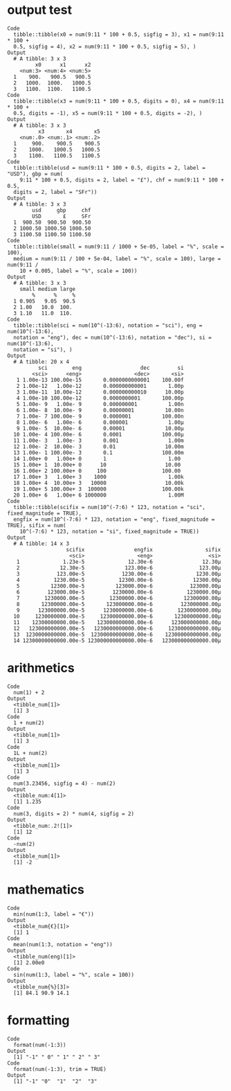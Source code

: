 # output test

    Code
      tibble::tibble(x0 = num(9:11 * 100 + 0.5, sigfig = 3), x1 = num(9:11 * 100 +
      0.5, sigfig = 4), x2 = num(9:11 * 100 + 0.5, sigfig = 5), )
    Output
      # A tibble: 3 x 3
             x0      x1      x2
        <num:3> <num:4> <num:5>
      1    900.   900.5   900.5
      2   1000.  1000.   1000.5
      3   1100.  1100.   1100.5
    Code
      tibble::tibble(x3 = num(9:11 * 100 + 0.5, digits = 0), x4 = num(9:11 * 100 +
      0.5, digits = -1), x5 = num(9:11 * 100 + 0.5, digits = -2), )
    Output
      # A tibble: 3 x 3
              x3       x4       x5
        <num:.0> <num:.1> <num:.2>
      1     900.    900.5    900.5
      2    1000.   1000.5   1000.5
      3    1100.   1100.5   1100.5
    Code
      tibble::tibble(usd = num(9:11 * 100 + 0.5, digits = 2, label = "USD"), gbp = num(
        9:11 * 100 + 0.5, digits = 2, label = "£"), chf = num(9:11 * 100 + 0.5,
      digits = 2, label = "SFr"))
    Output
      # A tibble: 3 x 3
            usd     gbp     chf
            USD       £     SFr
      1  900.50  900.50  900.50
      2 1000.50 1000.50 1000.50
      3 1100.50 1100.50 1100.50
    Code
      tibble::tibble(small = num(9:11 / 1000 + 5e-05, label = "%", scale = 100),
      medium = num(9:11 / 100 + 5e-04, label = "%", scale = 100), large = num(9:11 /
        10 + 0.005, label = "%", scale = 100))
    Output
      # A tibble: 3 x 3
        small medium large
            %      %     %
      1 0.905   9.05  90.5
      2 1.00   10.0  100. 
      3 1.10   11.0  110. 
    Code
      tibble::tibble(sci = num(10^(-13:6), notation = "sci"), eng = num(10^(-13:6),
      notation = "eng"), dec = num(10^(-13:6), notation = "dec"), si = num(10^(-13:6),
      notation = "si"), )
    Output
      # A tibble: 20 x 4
              sci        eng                   dec         si
            <sci>      <eng>                 <dec>       <si>
       1 1.00e-13 100.00e-15       0.0000000000001    100.00f
       2 1.00e-12   1.00e-12       0.000000000001       1.00p
       3 1.00e-11  10.00e-12       0.000000000010      10.00p
       4 1.00e-10 100.00e-12       0.0000000001       100.00p
       5 1.00e- 9   1.00e- 9       0.000000001          1.00n
       6 1.00e- 8  10.00e- 9       0.00000001          10.00n
       7 1.00e- 7 100.00e- 9       0.0000001          100.00n
       8 1.00e- 6   1.00e- 6       0.000001             1.00μ
       9 1.00e- 5  10.00e- 6       0.00001             10.00μ
      10 1.00e- 4 100.00e- 6       0.0001             100.00μ
      11 1.00e- 3   1.00e- 3       0.001                1.00m
      12 1.00e- 2  10.00e- 3       0.01                10.00m
      13 1.00e- 1 100.00e- 3       0.1                100.00m
      14 1.00e+ 0   1.00e+ 0       1                    1.00 
      15 1.00e+ 1  10.00e+ 0      10                   10.00 
      16 1.00e+ 2 100.00e+ 0     100                  100.00 
      17 1.00e+ 3   1.00e+ 3    1000                    1.00k
      18 1.00e+ 4  10.00e+ 3   10000                   10.00k
      19 1.00e+ 5 100.00e+ 3  100000                  100.00k
      20 1.00e+ 6   1.00e+ 6 1000000                    1.00M
    Code
      tibble::tibble(scifix = num(10^(-7:6) * 123, notation = "sci", fixed_magnitude = TRUE),
      engfix = num(10^(-7:6) * 123, notation = "eng", fixed_magnitude = TRUE), sifix = num(
        10^(-7:6) * 123, notation = "si", fixed_magnitude = TRUE))
    Output
      # A tibble: 14 x 3
                       scifix                engfix                 sifix
                        <sci>                 <eng>                  <si>
       1              1.23e-5              12.30e-6                12.30μ
       2             12.30e-5             123.00e-6               123.00μ
       3            123.00e-5            1230.00e-6              1230.00μ
       4           1230.00e-5           12300.00e-6             12300.00μ
       5          12300.00e-5          123000.00e-6            123000.00μ
       6         123000.00e-5         1230000.00e-6           1230000.00μ
       7        1230000.00e-5        12300000.00e-6          12300000.00μ
       8       12300000.00e-5       123000000.00e-6         123000000.00μ
       9      123000000.00e-5      1230000000.00e-6        1230000000.00μ
      10     1230000000.00e-5     12300000000.00e-6       12300000000.00μ
      11    12300000000.00e-5    123000000000.00e-6      123000000000.00μ
      12   123000000000.00e-5   1230000000000.00e-6     1230000000000.00μ
      13  1230000000000.00e-5  12300000000000.00e-6    12300000000000.00μ
      14 12300000000000.00e-5 123000000000000.00e-6   123000000000000.00μ

# arithmetics

    Code
      num(1) + 2
    Output
      <tibble_num[1]>
      [1] 3
    Code
      1 + num(2)
    Output
      <tibble_num[1]>
      [1] 3
    Code
      1L + num(2)
    Output
      <tibble_num[1]>
      [1] 3
    Code
      num(3.23456, sigfig = 4) - num(2)
    Output
      <tibble_num:4[1]>
      [1] 1.235
    Code
      num(3, digits = 2) * num(4, sigfig = 2)
    Output
      <tibble_num:.2![1]>
      [1] 12  
    Code
      -num(2)
    Output
      <tibble_num[1]>
      [1] -2

# mathematics

    Code
      min(num(1:3, label = "€"))
    Output
      <tibble_num{€}[1]>
      [1] 1
    Code
      mean(num(1:3, notation = "eng"))
    Output
      <tibble_num(eng)[1]>
      [1] 2.00e0
    Code
      sin(num(1:3, label = "%", scale = 100))
    Output
      <tibble_num{%}[3]>
      [1] 84.1 90.9 14.1

# formatting

    Code
      format(num(-1:3))
    Output
      [1] "-1" " 0" " 1" " 2" " 3"
    Code
      format(num(-1:3), trim = TRUE)
    Output
      [1] "-1" "0"  "1"  "2"  "3" 

